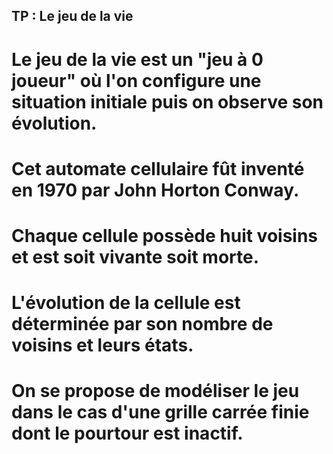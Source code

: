 ## TP : Le jeu de la vie


# Le jeu de la vie est un "jeu à 0 joueur" où l'on configure une situation initiale puis on observe son évolution.

# Cet automate cellulaire fût inventé en 1970 par John Horton Conway.
# Chaque cellule possède huit voisins et est soit vivante soit morte.
# L'évolution de la cellule est déterminée par son nombre de voisins et leurs états.

# On se propose de modéliser le jeu dans le cas d'une grille carrée finie dont le pourtour est inactif.